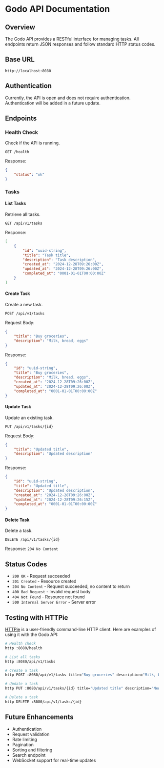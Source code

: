 # Godo API Documentation

## Overview

The Godo API provides a RESTful interface for managing tasks. All endpoints return JSON responses and follow standard HTTP status codes.

## Base URL

```
http://localhost:8080
```

## Authentication

Currently, the API is open and does not require authentication. Authentication will be added in a future update.

## Endpoints

### Health Check

Check if the API is running.

```
GET /health
```

Response:
```json
{
    "status": "ok"
}
```

### Tasks

#### List Tasks

Retrieve all tasks.

```
GET /api/v1/tasks
```

Response:
```json
[
    {
        "id": "uuid-string",
        "title": "Task title",
        "description": "Task description",
        "created_at": "2024-12-28T09:26:00Z",
        "updated_at": "2024-12-28T09:26:00Z",
        "completed_at": "0001-01-01T00:00:00Z"
    }
]
```

#### Create Task

Create a new task.

```
POST /api/v1/tasks
```

Request Body:
```json
{
    "title": "Buy groceries",
    "description": "Milk, bread, eggs"
}
```

Response:
```json
{
    "id": "uuid-string",
    "title": "Buy groceries",
    "description": "Milk, bread, eggs",
    "created_at": "2024-12-28T09:26:00Z",
    "updated_at": "2024-12-28T09:26:00Z",
    "completed_at": "0001-01-01T00:00:00Z"
}
```

#### Update Task

Update an existing task.

```
PUT /api/v1/tasks/{id}
```

Request Body:
```json
{
    "title": "Updated title",
    "description": "Updated description"
}
```

Response:
```json
{
    "id": "uuid-string",
    "title": "Updated title",
    "description": "Updated description",
    "created_at": "2024-12-28T09:26:00Z",
    "updated_at": "2024-12-28T09:26:15Z",
    "completed_at": "0001-01-01T00:00:00Z"
}
```

#### Delete Task

Delete a task.

```
DELETE /api/v1/tasks/{id}
```

Response: `204 No Content`

## Status Codes

- `200 OK` - Request succeeded
- `201 Created` - Resource created
- `204 No Content` - Request succeeded, no content to return
- `400 Bad Request` - Invalid request body
- `404 Not Found` - Resource not found
- `500 Internal Server Error` - Server error

## Testing with HTTPie

[HTTPie](https://httpie.io/) is a user-friendly command-line HTTP client. Here are examples of using it with the Godo API:

```bash
# Health check
http :8080/health

# List all tasks
http :8080/api/v1/tasks

# Create a task
http POST :8080/api/v1/tasks title="Buy groceries" description="Milk, bread, eggs"

# Update a task
http PUT :8080/api/v1/tasks/{id} title="Updated title" description="New description"

# Delete a task
http DELETE :8080/api/v1/tasks/{id}
```

## Future Enhancements

- Authentication
- Request validation
- Rate limiting
- Pagination
- Sorting and filtering
- Search endpoint
- WebSocket support for real-time updates 